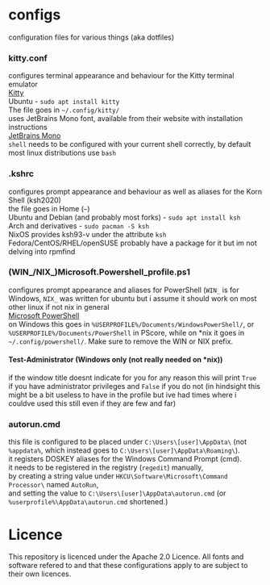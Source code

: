 # configs
configuration files for various things (aka dotfiles)

### kitty.conf
configures terminal appearance and behaviour for the Kitty terminal emulator  
[Kitty](https://sw.kovidgoyal.net/kitty/)  
Ubuntu - `sudo apt install kitty`  
The file goes in `~/.config/kitty/`  
uses JetBrains Mono font, available from their website with installation instructions  
[JetBrains Mono](https://www.jetbrains.com/lp/mono/)  
`shell` needs to be configured with your current shell correctly, by default most linux distributions use `bash`

### .kshrc
configures prompt appearance and behaviour as well as aliases for the Korn Shell (ksh2020)  
the file goes in Home (`~`)  
Ubuntu and Debian (and probably most forks) - `sudo apt install ksh`  
Arch and derivatives - `sudo pacman -S ksh`  
NixOS provides ksh93-v under the attribute `ksh`  
Fedora/CentOS/RHEL/openSUSE probably have a package for it but im not delving into rpmfind  

### (WIN_/NIX_)Microsoft.Powershell_profile.ps1
configures prompt appearance and aliases for PowerShell (`WIN_` is for Windows, `NIX_` was written for ubuntu but i assume it should work on most other linux if not nix in general  
[Microsoft PowerShell](https://github.com/powershell/powershell)  
on Windows this goes in `%USERPROFILE%/Documents/WindowsPowerShell/`, or `%USERPROFILE%/Documents/PowerShell` in PScore, while on \*nix it goes in `~/.config/powershell/`. Make sure to remove the WIN or NIX prefix.

#### Test-Administrator (Windows only (not really needed on \*nix))
if the window title doesnt indicate for you for any reason this will print `True` if you have administrator privileges and `False` if you do not (in hindsight this might be a bit useless to have in the profile but ive had times where i couldve used this still even if they are few and far)

### autorun.cmd
this file is configured to be placed under `C:\Users\[user]\AppData\` (not `%appdata%`, which instead goes to `C:\Users\[user]\AppData\Roaming\`).  
it registers DOSKEY aliases for the Windows Command Prompt (cmd).  
it needs to be registered in the registry (`regedit`) manually,  
by creating a string value under `HKCU\Software\Microsoft\Command Processor\` named `AutoRun`,  
and setting the value to `C:\Users\[user]\AppData\autorun.cmd` (or `%userprofile%\AppData\autorun.cmd` shortened.)

# Licence
This repository is licenced under the Apache 2.0 Licence. All fonts and software refered to and that these configurations apply to are subject to their own licences.
